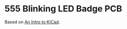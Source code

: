 # 555 Blinking LED Badge PCB
Based on [An Intro to KiCad](https://www.youtube.com/watch?v=vaCVh2SAZY4&list=PL3bNyZYHcRSUhUXUt51W6nKvxx2ORvUQB).
